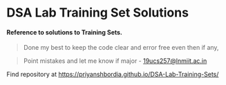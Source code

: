   # DSA Lab Training Set Solutions

#### Reference to solutions to Training Sets.

> Done my best to keep the code clear and error free even then if any,

> Point mistakes and let me know if major - 19ucs257@lnmiit.ac.in

Find repository at https://priyanshbordia.github.io/DSA-Lab-Training-Sets/
